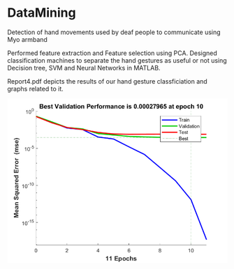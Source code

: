 # DataMining
Detection of hand movements used by deaf people to communicate using Myo armband 

Performed feature extraction and Feature selection using PCA. Designed classification machines to separate the hand gestures as useful or not using Decision tree, SVM and Neural Networks in MATLAB. 

Report4.pdf depicts the results of our hand gesture classficiation and graphs related to it.


![](https://github.com/sanaydevi/DataMining/blob/master/Neural%20Network%20Graphs/ABOUT_NN.png)
